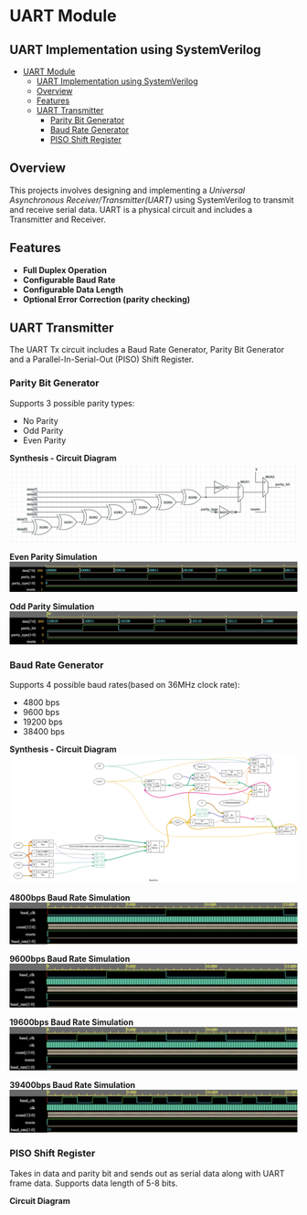 # UART Module
## UART Implementation using SystemVerilog

- [UART Module](#uart-module)
  - [UART Implementation using SystemVerilog](#uart-implementation-using-systemverilog)
  - [Overview](#overview)
  - [Features](#features)
  - [UART Transmitter](#uart-transmitter)
    - [Parity Bit Generator](#parity-bit-generator)
    - [Baud Rate Generator](#baud-rate-generator)
    - [PISO Shift Register](#piso-shift-register)

## Overview
This projects involves designing and implementing a *Universal Asynchronous Receiver/Transmitter(UART)* using SystemVerilog to transmit and receive serial data. UART is a physical circuit and includes a Transmitter and Receiver.

## Features
- **Full Duplex Operation**
- **Configurable Baud Rate**
- **Configurable Data Length**
- **Optional Error Correction (parity checking)**

## UART Transmitter
The UART Tx circuit includes a Baud Rate Generator, Parity Bit Generator and a Parallel-In-Serial-Out (PISO) Shift Register.

<!-- ### Circuit Diagram -->
<!-- IMAGE -->

### Parity Bit Generator
Supports 3 possible parity types:
- No Parity
- Odd Parity
- Even Parity

**Synthesis - Circuit Diagram**
![ParityGen Circuit](Images/Tx/PG_circuit.png)

**Even Parity Simulation**
![alt text](Images/Tx/PG_sim1.png)

**Odd Parity Simulation**
![alt text](Images/Tx/PG_sim2.png)

### Baud Rate Generator
Supports 4 possible baud rates(based on 36MHz clock rate):
- 4800 bps
- 9600 bps
- 19200 bps
- 38400 bps

**Synthesis - Circuit Diagram**
![BaudGen Circuit](Images/Tx/BG_circuit.png)

**4800bps Baud Rate Simulation**
![alt text](Images/Tx/BG_sim1.png)

**9600bps Baud Rate Simulation**
![alt text](Images/Tx/BG_sim2.png)

**19600bps Baud Rate Simulation**
![alt text](Images/Tx/BG_sim3.png)

**39400bps Baud Rate Simulation**
![alt text](Images/Tx/BG_sim4.png)


### PISO Shift Register
Takes in data and parity bit and sends out as serial data along with UART frame data.
Supports data length of 5-8 bits.

**Circuit Diagram**
<!-- IMAGE -->
